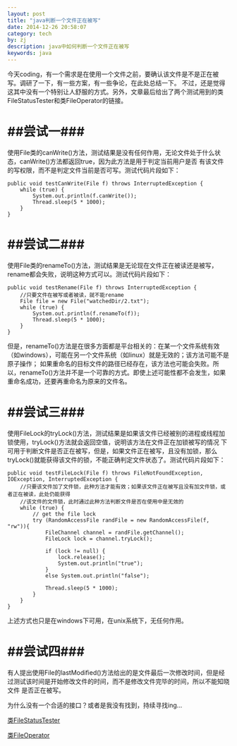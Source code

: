 ```yaml
---
layout: post
title: "java判断一个文件正在被写"
date: 2014-12-26 20:58:07
category: tech
by: zj
description: java中如何判断一个文件正在被写
keywords: java
---
```

今天coding，有一个需求是在使用一个文件之前，要确认该文件是不是正在被写。调研了一下，有一些方案，有一些争论，在此处总结一下。
不过，还是觉得这其中没有一个特别让人舒服的方式。另外，文章最后给出了两个测试用到的类FileStatusTester和类FileOperator的链接。

# ##尝试一###

使用File类的canWrite()方法，测试结果是没有任何作用，无论文件处于什么状态，canWrite()方法都返回true，因为此方法是用于判定当前用户是否
有该文件的写权限，而不是判定文件当前是否可写。测试代码片段如下：

	public void testCanWrite(File f) throws InterruptedException {
		while (true) {
			System.out.println(f.canWrite());
			Thread.sleep(5 * 1000);
		}
	}

# ##尝试二###

使用File类的renameTo()方法，测试结果是无论现在文件正在被读还是被写，rename都会失败，说明这种方式可以。测试代码片段如下：

	public void testRename(File f) throws InterruptedException {
		//只要文件在被写或者被读，就不能rename
		File file = new File("watchedDir/2.txt");
		while (true) {
			System.out.println(f.renameTo(f));
			Thread.sleep(5 * 1000);
		}
	}

但是，renameTo()方法是在很多方面都是平台相关的：在某一个文件系统有效（如windows），可能在另一个文件系统（如linux）就是无效的；该方法可能不是原子操作；
如果重命名的目标文件的路径已经存在，该方法也可能会失败。所以，renameTo()方法并不是一个可靠的方式。即使上述可能性都不会发生，如果
重命名成功，还要再重命名为原来的文件名。
	
# ##尝试三###

使用FileLock的tryLock()方法，测试结果是如果该文件已经被别的进程或线程加锁使用，tryLock()方法就会返回空值，说明该方法在文件正在加锁被写的情况
下可用于判断文件是否正在被写，但是，如果文件正在被写，且没有加锁，那么tryLock()就能获得该文件的锁，不能正确判定文件状态了。测试代码片段如下：

	public void testFileLock(File f) throws FileNotFoundException, IOException, InterruptedException {
		//只要该文件加了文件锁，此种方法才能有效；如果该文件正在被写且没有加文件锁，或者正在被读，此处仍能获得
		//该文件的文件锁，此时通过此种方法判断文件是否在使用中是无效的
		while (true) {
			// get the file lock
			try (RandomAccessFile randFile = new RandomAccessFile(f, "rw")){
				FileChannel channel = randFile.getChannel();
				FileLock lock = channel.tryLock();

				if (lock != null) {
					lock.release();
					System.out.println("true");
				}
				else System.out.println("false");
				
				Thread.sleep(5 * 1000);
			} 
		}
	}
	
上述方式也只是在windows下可用，在unix系统下，无任何作用。
	
# ##尝试四###

有人提出使用File的lastModified()方法给出的是文件最后一次修改时间，但是经过测试该时间是开始修改文件的时间，而不是修改文件完毕的时间，所以不能知晓文件
是否正在被写。
	
为什么没有一个合适的接口？或者是我没有找到，持续寻找ing...

[类FileStatusTester][link1]

[类FileOperator][link2]

[link1]:https://github.com/vivianforzj/HistoricalMakeProgress/blob/master/Testers/src/main/java/filestatus/FileStatusTester.java "类FileStatusTester"
[link2]:https://github.com/vivianforzj/HistoricalMakeProgress/blob/master/Testers/src/main/java/filestatus/FileOperator.java "类FileOperator"

